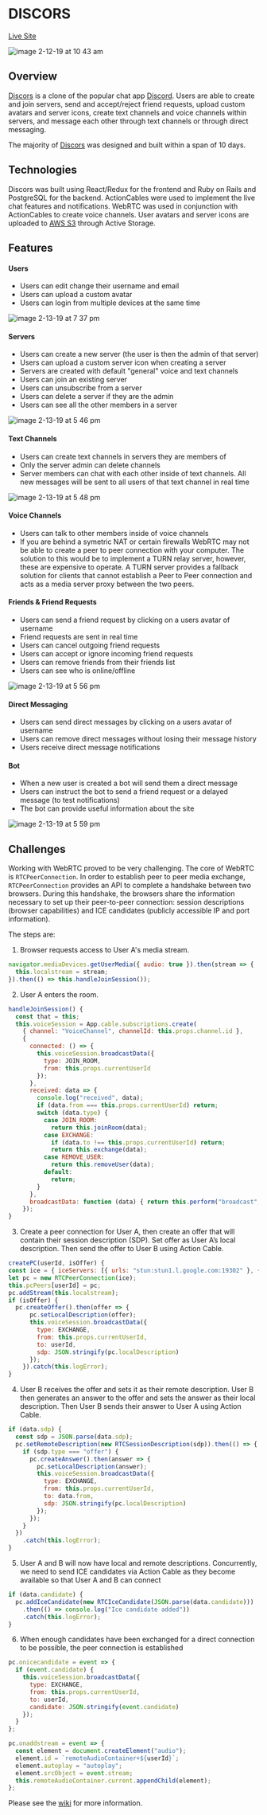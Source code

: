 # DISCORS

[Live Site](https://discors.herokuapp.com/#/)

![image 2-12-19 at 10 43 am](https://user-images.githubusercontent.com/4982876/52760440-8c526a00-2fdd-11e9-9c6c-96b68f7da4b1.jpg)

## Overview

[Discors](https://discors.herokuapp.com/#/) is a clone of the popular chat app [Discord](https://discordapp.com/). Users are able to create and join servers, send and accept/reject friend requests, upload custom avatars and server icons, create text channels and voice channels within servers, and message each other through text channels or through direct messaging.

The majority of [Discors](https://discors.herokuapp.com/#/) was designed and built within a span of 10 days.

## Technologies

Discors was built using React/Redux for the frontend and Ruby on Rails and PostgreSQL for the backend. ActionCables were used to implement the live chat features and notifications. WebRTC was used in conjunction with ActionCables to create voice channels. User avatars and server icons are uploaded to [AWS S3](https://aws.amazon.com/s3/) through Active Storage.

## Features

#### Users
  - Users can edit change their username and email
  - Users can upload a custom avatar
  - Users can login from multiple devices at the same time
  
![image 2-13-19 at 7 37 pm](https://user-images.githubusercontent.com/4982876/52754009-e8f65a80-2fc6-11e9-899f-670fd9bc3534.jpg)
  
#### Servers
  - Users can create a new server (the user is then the admin of that server)
  - Users can upload a custom server icon when creating a server
  - Servers are created with default "general" voice and text channels
  - Users can join an existing server
  - Users can unsubscribe from a server
  - Users can delete a server if they are the admin
  - Users can see all the other members in a server
  
![image 2-13-19 at 5 46 pm](https://user-images.githubusercontent.com/4982876/52749802-4d5ded80-2fb8-11e9-9293-9aa7d6dd73ac.jpg)

#### Text Channels
  - Users can create text channels in servers they are members of
  - Only the server admin can delete channels
  - Server members can chat with each other inside of text channels. All new messages will be sent to all users of that text channel in real time
  
![image 2-13-19 at 5 48 pm](https://user-images.githubusercontent.com/4982876/52749904-944be300-2fb8-11e9-9145-b0b7949a39aa.jpg)


#### Voice Channels
  - Users can talk to other members inside of voice channels
  - If you are behind a symetric NAT or certain firewalls WebRTC may not be able to create a peer to peer connection with your computer. The solution to this would be to implement a TURN relay server, however, these are expensive to operate. A TURN server provides a fallback solution for clients that cannot establish a Peer to Peer connection and acts as a media server proxy between the two peers.
  
#### Friends & Friend Requests
  - Users can send a friend request by clicking on a users avatar of username
  - Friend requests are sent in real time
  - Users can cancel outgoing friend requests
  - Users can accept or ignore incoming friend requests
  - Users can remove friends from their friends list
  - Users can see who is online/offline
  
![image 2-13-19 at 5 56 pm](https://user-images.githubusercontent.com/4982876/52749986-e2f97d00-2fb8-11e9-9a57-ddf26293013e.jpg)
  
#### Direct Messaging
  - Users can send direct messages by clicking on a users avatar of username
  - Users can remove direct messages without losing their message history
  - Users receive direct message notifications
  
#### Bot
  - When a new user is created a bot will send them a direct message
  - Users can instruct the bot to send a friend request or a delayed message (to test notifications)
  - The bot can provide useful information about the site
  
![image 2-13-19 at 5 59 pm](https://user-images.githubusercontent.com/4982876/52750073-2d7af980-2fb9-11e9-984d-67051e492edf.jpg)

## Challenges

Working with WebRTC proved to be very challenging. The core of WebRTC is `RTCPeerConnection`. In order to establish peer to peer media exchange, `RTCPeerConnection` provides an API to complete a handshake between two browsers. During this handshake, the browsers share the information necessary to set up their peer-to-peer connection: session descriptions (browser capabilities) and ICE candidates (publicly accessible IP and port information).

The steps are:

1. Browser requests access to User A's media stream.

```javascript
navigator.mediaDevices.getUserMedia({ audio: true }).then(stream => {
  this.localstream = stream;
}).then(() => this.handleJoinSession());
```

2. User A enters the room.

```javascript
handleJoinSession() {
  const that = this;
  this.voiceSession = App.cable.subscriptions.create(
    { channel: "VoiceChannel", channelId: this.props.channel.id },
    {
      connected: () => {
        this.voiceSession.broadcastData({
          type: JOIN_ROOM,
          from: this.props.currentUserId
        });
      },
      received: data => {
        console.log("received", data);
        if (data.from === this.props.currentUserId) return;
        switch (data.type) {
          case JOIN_ROOM:
            return this.joinRoom(data);
          case EXCHANGE:
            if (data.to !== this.props.currentUserId) return;
            return this.exchange(data);
          case REMOVE_USER:
            return this.removeUser(data);
          default:
            return;
        }
      },
      broadcastData: function (data) { return this.perform("broadcast", { channelId: that.props.channel.id, data }) }
    });
}
```

3. Create a peer connection for User A, then create an offer that will contain their session description (SDP). Set offer as User A’s local description. Then send the offer to User B using Action Cable.

```javascript
createPC(userId, isOffer) {
const ice = { iceServers: [{ urls: "stun:stun1.l.google.com:19302" }, { urls: "stun:stun2.l.google.com:19302" }] };
let pc = new RTCPeerConnection(ice);
this.pcPeers[userId] = pc;
pc.addStream(this.localstream);
if (isOffer) {
  pc.createOffer().then(offer => {
      pc.setLocalDescription(offer);
      this.voiceSession.broadcastData({
        type: EXCHANGE,
        from: this.props.currentUserId,
        to: userId,
        sdp: JSON.stringify(pc.localDescription)
      });
    }).catch(this.logError);
}
```

4. User B receives the offer and sets it as their remote description. User B then generates an answer to the offer and sets the answer as their local description. Then User B sends their answer to User A using Action Cable.

```javascript
if (data.sdp) {
  const sdp = JSON.parse(data.sdp);
  pc.setRemoteDescription(new RTCSessionDescription(sdp)).then(() => {
    if (sdp.type === "offer") {
      pc.createAnswer().then(answer => {
        pc.setLocalDescription(answer);
        this.voiceSession.broadcastData({
          type: EXCHANGE,
          from: this.props.currentUserId,
          to: data.from,
          sdp: JSON.stringify(pc.localDescription)
        });
      });
    }
  })
    .catch(this.logError);
}
```

5. User A and B will now have local and remote descriptions. Concurrently, we need to send ICE candidates via Action Cable as they become available so that User A and B can connect

```javascript
if (data.candidate) {
  pc.addIceCandidate(new RTCIceCandidate(JSON.parse(data.candidate)))
    .then(() => console.log("Ice candidate added"))
    .catch(this.logError);
}
```

6. When enough candidates have been exchanged for a direct connection to be possible, the peer connection is established

```javascript
pc.onicecandidate = event => {
  if (event.candidate) {
    this.voiceSession.broadcastData({
      type: EXCHANGE,
      from: this.props.currentUserId,
      to: userId,
      candidate: JSON.stringify(event.candidate)
    });
  }
};

pc.onaddstream = event => {
  const element = document.createElement("audio");
  element.id = `remoteAudioContainer+${userId}`;
  element.autoplay = "autoplay";
  element.srcObject = event.stream;
  this.remoteAudioContainer.current.appendChild(element);
};
```


Please see the [wiki](https://github.com/jeffdeliso/discors/wiki) for more information.
